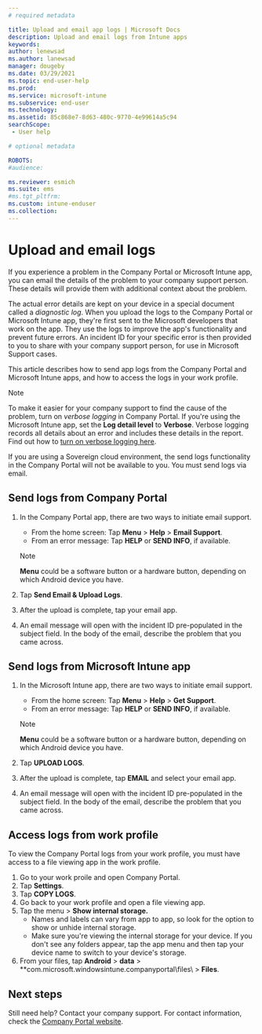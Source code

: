 ```yaml
---
# required metadata

title: Upload and email app logs | Microsoft Docs
description: Upload and email logs from Intune apps  
keywords:
author: lenewsad
ms.author: lanewsad
manager: dougeby
ms.date: 03/29/2021
ms.topic: end-user-help
ms.prod:
ms.service: microsoft-intune
ms.subservice: end-user
ms.technology:
ms.assetid: 85c868e7-8d63-480c-9770-4e99614a5c94
searchScope:
 - User help

# optional metadata

ROBOTS:  
#audience:

ms.reviewer: esmich  
ms.suite: ems
#ms.tgt_pltfrm:
ms.custom: intune-enduser
ms.collection: 
---
```



# Upload and email logs  

If you experience a problem in the Company Portal or Microsoft Intune app, you can email the details of the problem to your company support person. These details will provide them with additional context about the problem.  

The actual error details are kept on your device in a special document called a _diagnostic log_. When you upload the logs to the Company Portal or Microsoft Intune app, they're first sent to the Microsoft developers that work on the app. They use the logs to improve the app's functionality and prevent future errors. An incident ID for your specific error is then provided to you to share with your company support person, for use in Microsoft Support cases. 

This article describes how to send app logs from the Company Portal and Microsoft Intune apps, and how to access the logs in your work profile.  


> [!Note]
> To make it easier for your company support to find the cause of the problem, turn on _verbose logging_ in Company Portal. If you're using the Microsoft Intune app, set the **Log detail level** to **Verbose**. Verbose logging records all details about an error and includes these details in the report. Find out how to [turn on verbose logging here](use-verbose-logging-to-help-your-it-administrator-fix-device-issues-android.md).  
>
> If you are using a Sovereign cloud environment, the send logs functionality in the Company Portal will not be available to you. You must send logs via email. 


## Send logs from Company Portal  

1. In the Company Portal app, there are two ways to initiate email support.
    * From the home screen: Tap **Menu** > **Help** > **Email Support**.  
    * From an error message: Tap **HELP** or **SEND INFO**, if available.  

    > [!NOTE]
    > **Menu** could be a software button or a hardware button, depending on which Android device you have.  

3. Tap **Send Email & Upload Logs**.  
4. After the upload is complete, tap your email app. 
5. An email message will open with the incident ID pre-populated in the subject field. In the body of the email, describe the problem that you came across.    


## Send logs from Microsoft Intune app   

1. In the Microsoft Intune app, there are two ways to initiate email support.  
    * From the home screen: Tap **Menu** > **Help** > **Get Support**.  
    * From an error message: Tap **HELP** or **SEND INFO**, if available.  

    > [!NOTE]
    > **Menu** could be a software button or a hardware button, depending on which Android device you have.

3. Tap **UPLOAD LOGS**.  
4. After the upload is complete, tap **EMAIL** and select your email app.  
5. An email message will open with the incident ID pre-populated in the subject field. In the body of the email, describe the problem that you came across.  

## Access logs from work profile  
To view the Company Portal logs from your work profile, you must have access to a file viewing app in the work profile.       

1. Go to your work proile and open Company Portal.
2. Tap **Settings**.
3. Tap **COPY LOGS**.
4. Go back to your work profile and open a file viewing app.  
5. Tap the menu > **Show internal storage.** 
    * Names and labels can vary from app to app, so look for the option to show or unhide internal storage.  
    * Make sure you're viewing the internal storage for your device. If you don't see any folders appear, tap the app menu and then tap your device name to switch to your device's storage.  
6. From your files, tap **Android** > **data** > **com.microsoft.windowsintune.companyportal\files\ > **Files**.   

## Next steps  

Still need help? Contact your company support. For contact information, check the [Company Portal website](https://go.microsoft.com/fwlink/?linkid=2010980).
